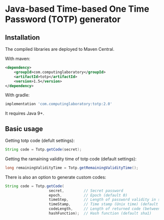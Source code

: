 # Java-based Time-based One Time Password (TOTP) generator

## Installation

The compiled libraries are deployed to Maven Central.

With maven:

```xml
<dependency>
    <groupId>com.computinglaboratory</groupId>
    <artifactId>totp</artifactId>
    <version>1.5</version>
</dependency>
```

With gradle:

```groovy
implementation 'com.computinglaboratory:totp:2.0'
```

It requires Java 9+.

## Basic usage

Getting totp code (defult settings):
```java
String code = Totp.getCode(secret);
```

Getting the ramaining validity time of totp code (default settings):
```java
long remainingValidityTime = Totp.getRemainingValidityTime();
```

There is also an option to generate custom codes:
```java
String code = Totp.getCode(
                    secret,         // Secret password
                    epoch,          // Epoch (default 0)
                    timeStep,       // Length of password validity in seconds (default 30)
                    timeStamp,      // Time stamp (Unix time) (default now)
                    codeLength,     // Length of returned code (between 1 and 9, default 6)
                    hashFunction);  // Hash function (default sha1)
```
